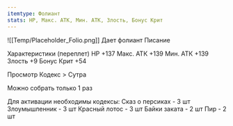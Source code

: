 ```yaml
---
itemtype: Фолиант
stats: HP, Макс. АТК, Мин. АТК, Злость, Бонус Крит
---
```

![[Temp/Placeholder_Folio.png]]
Дает фолиант Писание

Характеристики (переплет)
НР +137
Макс. АТК +139
Мин. АТК +139
Злость +9
Бонус Крит +54

Просмотр Кодекс > Сутра

Можно собрать только 1 раз

Для активации необходимы кодексы: 
Сказ о персиках  - 3 шт
Злоумышленник  - 3 шт
Красный лотос  - 3 шт
Байки заката  - 2 шт
Пир  - 2 шт

